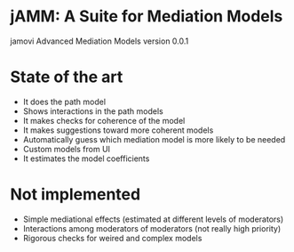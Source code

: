 # jAMM: A Suite for Mediation Models

jamovi Advanced Mediation Models 
version 0.0.1

# State of the art

* It does the path model
* Shows interactions in the path models
* It makes checks for coherence of the model
* It makes suggestions toward more coherent models
* Automatically guess which mediation model is more likely to be needed
* Custom models from UI
* It estimates the model coefficients
 

# Not implemented

* Simple mediational effects (estimated at different levels of moderators)
* Interactions among moderators of moderators (not really high priority)
* Rigorous checks for weired and complex models 

